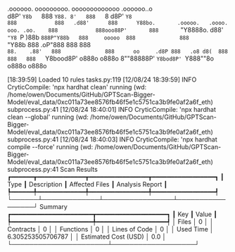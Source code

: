 

  .oooooo.    ooooooooo.   ooooooooooooo  .oooooo..o                                 
 d8P'  `Y8b   `888   `Y88. 8'   888   `8 d8P'    `Y8                                 
888            888   .d88'      888      Y88bo.       .ooooo.   .oooo.   ooo. .oo.   
888            888ooo88P'       888       `"Y8888o.  d88' `"Y8 `P  )88b  `888P"Y88b  
888     ooooo  888              888           `"Y88b 888        .oP"888   888   888  
`88.    .88'   888              888      oo     .d8P 888   .o8 d8(  888   888   888  
 `Y8bood8P'   o888o            o888o     8""88888P'  `Y8bod8P' `Y888""8o o888o o888o                                                        


                                                                   

[18:39:59] Loaded 10 rules                                                                                                                                                                             tasks.py:119
[12/08/24 18:39:59] INFO     CryticCompile: 'npx hardhat clean' running (wd: /home/owen/Documents/GitHub/GPTScan-Bigger-Model/eval_data/0xc011a73ee8576fb46f5e1c5751ca3b9fe0af2a6f_eth)            subprocess.py:41
[12/08/24 18:40:01] INFO     CryticCompile: 'npx hardhat clean --global' running (wd: /home/owen/Documents/GitHub/GPTScan-Bigger-Model/eval_data/0xc011a73ee8576fb46f5e1c5751ca3b9fe0af2a6f_eth)   subprocess.py:41
[12/08/24 18:40:03] INFO     CryticCompile: 'npx hardhat compile --force' running (wd: /home/owen/Documents/GitHub/GPTScan-Bigger-Model/eval_data/0xc011a73ee8576fb46f5e1c5751ca3b9fe0af2a6f_eth)  subprocess.py:41
                      Scan Results                       
┏━━━━━━┳━━━━━━━━━━━━━┳━━━━━━━━━━━━━━━━┳━━━━━━━━━━━━━━━━━┓
┃ Type ┃ Description ┃ Affected Files ┃ Analysis Report ┃
┡━━━━━━╇━━━━━━━━━━━━━╇━━━━━━━━━━━━━━━━╇━━━━━━━━━━━━━━━━━┩
└──────┴─────────────┴────────────────┴─────────────────┘
                  Summary                   
┏━━━━━━━━━━━━━━━━━━━━━━┳━━━━━━━━━━━━━━━━━━━┓
┃ Key                  ┃ Value             ┃
┡━━━━━━━━━━━━━━━━━━━━━━╇━━━━━━━━━━━━━━━━━━━┩
│ Files                │ 0                 │
│ Contracts            │ 0                 │
│ Functions            │ 0                 │
│ Lines of Code        │ 0                 │
│ Used Time            │ 6.305253505706787 │
│ Estimated Cost (USD) │ 0.0               │
└──────────────────────┴───────────────────┘
